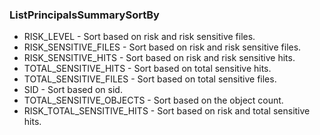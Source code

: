 ### ListPrincipalsSummarySortBy
- RISK_LEVEL - Sort based on risk and risk sensitive files.
- RISK_SENSITIVE_FILES - Sort based on risk and risk sensitive files.
- RISK_SENSITIVE_HITS - Sort based on risk and risk sensitive hits.
- TOTAL_SENSITIVE_HITS - Sort based on total sensitive hits.
- TOTAL_SENSITIVE_FILES - Sort based on total sensitive files.
- SID - Sort based on sid.
- TOTAL_SENSITIVE_OBJECTS - Sort based on the object count.
- RISK_TOTAL_SENSITIVE_HITS - Sort based on risk and total sensitive hits.
